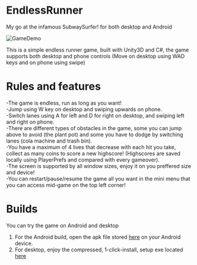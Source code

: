 # EndlessRunner
 My go at the infamous SubwaySurfer! for both desktop and Android
 
![GameDemo](https://github.com/danialaa/EndlessRunner/blob/main/GameDemo.gif)

This is a simple endless runner game, built with Unity3D and C#, the game supports both desktop and phone controls (Move on desktop using WAD keys and on phone using swipe)

# Rules and features

-The game is endless, run as long as you want!  
-Jump using W key on desktop and swiping upwards on phone.  
-Switch lanes using A for left and D for right on desktop, and swiping left and right on phone.  
-There are different types of obstacles in the game, some you can jump above to avoid (the plant pot) and some you have to dodge by switching lanes (cola machine and trash bin).  
-You have a maximum of 4 lives that decrease with each hit you take, collect as many coins to score a new highscore! (Highscores are saved locally using PlayerPrefs and compared with every gameover).  
-The screen is supported by all window sizes, enjoy it on you preffered size and device!  
-You can restart/pause/resume the game all you want in the mini menu that you can access mid-game on the top left corner!  

# Builds

You can try the game on Android and desktop
1. For the Android build, open the apk file stored [here](Builds/Android) on your Android device.
2. For desktop, enjoy the compressed, 1-click-install, setup exe located [here](Builds/Desktop(.exe))
